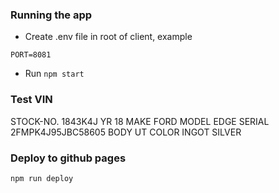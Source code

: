 ### Running the app
- Create .env file in root of client, example
```
PORT=8081
```
- Run `npm start`

### Test VIN
STOCK-NO.   1843K4J
YR   18
MAKE   FORD
MODEL   EDGE
SERIAL   2FMPK4J95JBC58605
BODY   UT
COLOR   INGOT SILVER

### Deploy to github pages
```
npm run deploy
```
